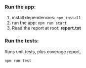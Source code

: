 ### Run the app:
1. install dependencies: `npm install`
2. run the app: `npm run start` 
2. Read the report at root: **report.txt**
    
### Run the tests:

Runs unit tests, plus coverage report.

    npm run test 
    